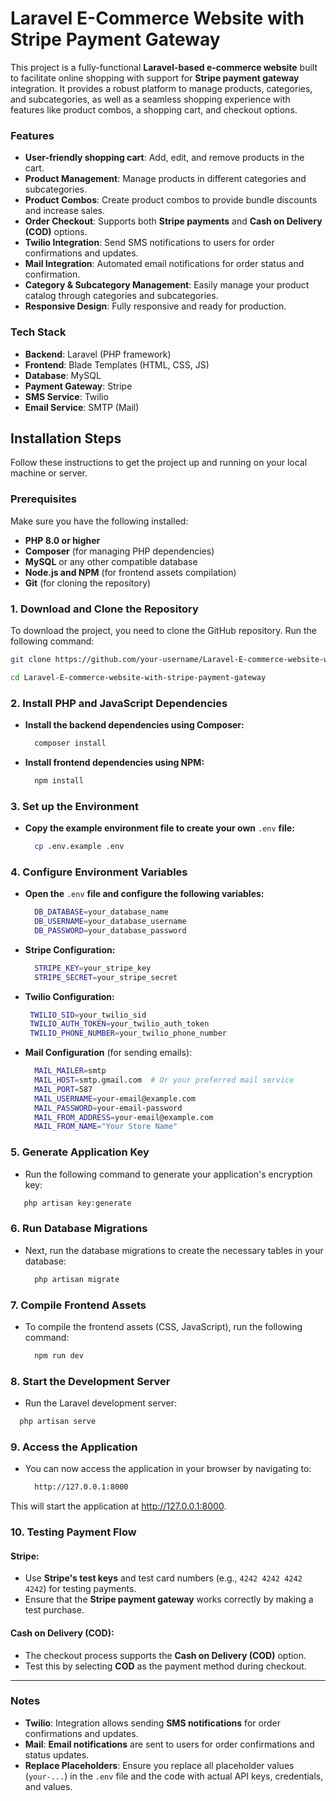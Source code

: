 # Laravel E-Commerce Website with Stripe Payment Gateway

This project is a fully-functional **Laravel-based e-commerce website** built to facilitate online shopping with support for **Stripe payment gateway** integration. It provides a robust platform to manage products, categories, and subcategories, as well as a seamless shopping experience with features like product combos, a shopping cart, and checkout options.

### Features
- **User-friendly shopping cart**: Add, edit, and remove products in the cart.
- **Product Management**: Manage products in different categories and subcategories.
- **Product Combos**: Create product combos to provide bundle discounts and increase sales.
- **Order Checkout**: Supports both **Stripe payments** and **Cash on Delivery (COD)** options.
- **Twilio Integration**: Send SMS notifications to users for order confirmations and updates.
- **Mail Integration**: Automated email notifications for order status and confirmation.
- **Category & Subcategory Management**: Easily manage your product catalog through categories and subcategories.
- **Responsive Design**: Fully responsive and ready for production.

### Tech Stack
- **Backend**: Laravel (PHP framework)
- **Frontend**: Blade Templates (HTML, CSS, JS)
- **Database**: MySQL
- **Payment Gateway**: Stripe
- **SMS Service**: Twilio
- **Email Service**: SMTP (Mail)

## Installation Steps

Follow these instructions to get the project up and running on your local machine or server.

### Prerequisites
Make sure you have the following installed:

- **PHP 8.0 or higher**
- **Composer** (for managing PHP dependencies)
- **MySQL** or any other compatible database
- **Node.js and NPM** (for frontend assets compilation)
- **Git** (for cloning the repository)

### 1. Download and Clone the Repository

To download the project, you need to clone the GitHub repository. Run the following command:

```bash
git clone https://github.com/your-username/Laravel-E-commerce-website-with-stripe-payment-gateway.git
```

```bash
cd Laravel-E-commerce-website-with-stripe-payment-gateway
```
### 2. Install PHP and JavaScript Dependencies

- **Install the backend dependencies using Composer:**
  ```bash
    composer install
  ```
  
- **Install frontend dependencies using NPM:**
  ```bash
    npm install
  ```
### 3. Set up the Environment
  
- **Copy the example environment file to create your own** `.env` **file:**
  ```bash
    cp .env.example .env
  ```
### 4. Configure Environment Variables

- **Open the** `.env` **file and configure the following          variables:**
  ```bash
    DB_DATABASE=your_database_name
    DB_USERNAME=your_database_username
    DB_PASSWORD=your_database_password
  ```
- **Stripe Configuration:**
  ```bash
    STRIPE_KEY=your_stripe_key
    STRIPE_SECRET=your_stripe_secret
  ```
- **Twilio Configuration:**
  ```bash
   TWILIO_SID=your_twilio_sid
   TWILIO_AUTH_TOKEN=your_twilio_auth_token
   TWILIO_PHONE_NUMBER=your_twilio_phone_number
  ```
- **Mail Configuration** (for sending emails):
  ```bash
    MAIL_MAILER=smtp
    MAIL_HOST=smtp.gmail.com  # Or your preferred mail service
    MAIL_PORT=587
    MAIL_USERNAME=your-email@example.com
    MAIL_PASSWORD=your-email-password
    MAIL_FROM_ADDRESS=your-email@example.com
    MAIL_FROM_NAME="Your Store Name"
  ```
### 5. Generate Application Key
- Run the following command to generate your application's encryption key:
 ```bash
    php artisan key:generate
 ```
### 6. Run Database Migrations
- Next, run the database migrations to create the necessary tables in your database:
  ```bash
    php artisan migrate
  ```
### 7. Compile Frontend Assets
- To compile the frontend assets (CSS, JavaScript), run the following command:
  ```bash
    npm run dev
  ```
  
### 8. Start the Development Server
- Run the Laravel development server:

```bash
  php artisan serve
```
### 9. Access the Application
- You can now access the application in your browser by navigating to:

  ```bash
    http://127.0.0.1:8000
  ```
This will start the application at http://127.0.0.1:8000.

### 10. Testing Payment Flow

#### Stripe:
- Use **Stripe's test keys** and test card numbers (e.g., `4242 4242 4242 4242`) for testing payments.
- Ensure that the **Stripe payment gateway** works correctly by making a test purchase.

#### Cash on Delivery (COD):
- The checkout process supports the **Cash on Delivery (COD)** option.
- Test this by selecting **COD** as the payment method during checkout.

---

### Notes

- **Twilio**: Integration allows sending **SMS notifications** for order confirmations and updates.
- **Mail**: **Email notifications** are sent to users for order confirmations and status updates.
- **Replace Placeholders**: Ensure you replace all placeholder values (`your-...`) in the `.env` file and the code with actual API keys, credentials, and values.



  












